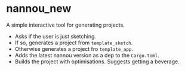 # nannou_new

A simple interactive tool for generating projects.

- Asks if the user is just sketching.
- If so, generates a project from `template_sketch`.
- Otherwise generates a project fro `template_app`.
- Adds the latest nannou version as a dep to the `Cargo.toml`.
- Builds the project with optimisations. Suggests getting a beverage.
